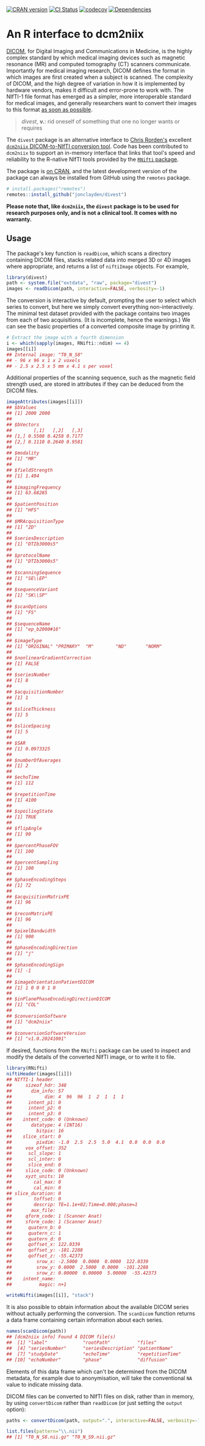 

[![CRAN version](https://www.r-pkg.org/badges/version/divest)](https://cran.r-project.org/package=divest) [![CI Status](https://github.com/jonclayden/divest/actions/workflows/ci.yaml/badge.svg)](https://github.com/jonclayden/divest/actions/workflows/ci.yaml) [![codecov](https://codecov.io/gh/jonclayden/divest/graph/badge.svg?token=515zW7eMSl)](https://app.codecov.io/gh/jonclayden/divest) [![Dependencies](https://tinyverse.netlify.app/badge/divest)](https://tinyverse.netlify.app)

# An R interface to dcm2niix

[DICOM](https://www.dicomstandard.org), for Digital Imaging and Communications in Medicine, is the highly complex standard by which medical imaging devices such as magnetic resonance (MR) and computed tomography (CT) scanners communicate. Importantly for medical imaging research, DICOM defines the format in which images are first created when a subject is scanned. The complexity of DICOM, and the high degree of variation in how it is implemented by hardware vendors, makes it difficult and error-prone to work with. The NIfTI-1 file format has emerged as a simpler, more interoperable standard for medical images, and generally researchers want to convert their images to this format [as soon as possible](https://doi.org/10.1016/j.jneumeth.2016.03.001).

> *divest*, **v.**: rid oneself of something that one no longer wants or requires

The `divest` package is an alternative interface to [Chris Rorden's](http://www.mccauslandcenter.sc.edu/crnl/) excellent [`dcm2niix` DICOM-to-NIfTI conversion tool](https://github.com/rordenlab/dcm2niix). Code has been contributed to `dcm2niix` to support an in-memory interface that links that tool's speed and reliability to the R-native NIfTI tools provided by the [`RNifti` package](https://github.com/jonclayden/RNifti).

The package is [on CRAN](https://cran.r-project.org/package=divest), and the latest development version of the package can always be installed from GitHub using the `remotes` package.


``` r
# install.packages("remotes")
remotes::install_github("jonclayden/divest")
```

**Please note that, like `dcm2niix`, the `divest` package is to be used for research purposes only, and is not a clinical tool. It comes with no warranty.**

## Usage

The package's key function is `readDicom`, which scans a directory containing DICOM files, stacks related data into merged 3D or 4D images where appropriate, and returns a list of `niftiImage` objects. For example,


``` r
library(divest)
path <- system.file("extdata", "raw", package="divest")
images <- readDicom(path, interactive=FALSE, verbosity=-1)
```

The conversion is interactive by default, prompting the user to select which series to convert, but here we simply convert everything non-interactively. The minimal test dataset provided with the package contains two images from each of two acquisitions. (It is incomplete, hence the warnings.) We can see the basic properties of a converted composite image by printing it.


``` r
# Extract the image with a fourth dimension
i <- which(sapply(images, RNifti::ndim) == 4)
images[[i]]
## Internal image: "T0_N_S8"
## - 96 x 96 x 1 x 2 voxels
## - 2.5 x 2.5 x 5 mm x 4.1 s per voxel
```

Additional properties of the scanning sequence, such as the magnetic field strength used, are stored in attributes if they can be deduced from the DICOM files.


``` r
imageAttributes(images[[i]])
## $bValues
## [1] 2000 2000
## 
## $bVectors
##        [,1]   [,2]   [,3]
## [1,] 0.5508 0.4258 0.7177
## [2,] 0.1110 0.2640 0.9581
## 
## $modality
## [1] "MR"
## 
## $fieldStrength
## [1] 1.494
## 
## $imagingFrequency
## [1] 63.68285
## 
## $patientPosition
## [1] "HFS"
## 
## $MRAcquisitionType
## [1] "2D"
## 
## $seriesDescription
## [1] "DTIb3000s5"
## 
## $protocolName
## [1] "DTIb3000s5"
## 
## $scanningSequence
## [1] "SE\\EP"
## 
## $sequenceVariant
## [1] "SK\\SP"
## 
## $scanOptions
## [1] "FS"
## 
## $sequenceName
## [1] "ep_b2000#16"
## 
## $imageType
## [1] "ORIGINAL" "PRIMARY"  "M"        "ND"       "NORM"    
## 
## $nonlinearGradientCorrection
## [1] FALSE
## 
## $seriesNumber
## [1] 8
## 
## $acquisitionNumber
## [1] 1
## 
## $sliceThickness
## [1] 5
## 
## $sliceSpacing
## [1] 5
## 
## $SAR
## [1] 0.0973325
## 
## $numberOfAverages
## [1] 2
## 
## $echoTime
## [1] 112
## 
## $repetitionTime
## [1] 4100
## 
## $spoilingState
## [1] TRUE
## 
## $flipAngle
## [1] 90
## 
## $percentPhaseFOV
## [1] 100
## 
## $percentSampling
## [1] 100
## 
## $phaseEncodingSteps
## [1] 72
## 
## $acquisitionMatrixPE
## [1] 96
## 
## $reconMatrixPE
## [1] 96
## 
## $pixelBandwidth
## [1] 900
## 
## $phaseEncodingDirection
## [1] "j"
## 
## $phaseEncodingSign
## [1] -1
## 
## $imageOrientationPatientDICOM
## [1] 1 0 0 0 1 0
## 
## $inPlanePhaseEncodingDirectionDICOM
## [1] "COL"
## 
## $conversionSoftware
## [1] "dcm2niix"
## 
## $conversionSoftwareVersion
## [1] "v1.0.20241001"
```

If desired, functions from the `RNifti` package can be used to inspect and modify the details of the converted NIfTI image, or to write it to file.


``` r
library(RNifti)
niftiHeader(images[[i]])
## NIfTI-1 header
##     sizeof_hdr: 348
##       dim_info: 57
##            dim: 4  96  96  1  2  1  1  1
##      intent_p1: 0
##      intent_p2: 0
##      intent_p3: 0
##    intent_code: 0 (Unknown)
##       datatype: 4 (INT16)
##         bitpix: 16
##    slice_start: 0
##         pixdim: -1.0  2.5  2.5  5.0  4.1  0.0  0.0  0.0
##     vox_offset: 352
##      scl_slope: 1
##      scl_inter: 0
##      slice_end: 0
##     slice_code: 0 (Unknown)
##     xyzt_units: 10
##        cal_max: 0
##        cal_min: 0
## slice_duration: 0
##        toffset: 0
##        descrip: TE=1.1e+02;Time=0.000;phase=1
##       aux_file: 
##     qform_code: 1 (Scanner Anat)
##     sform_code: 1 (Scanner Anat)
##      quatern_b: 0
##      quatern_c: 1
##      quatern_d: 0
##      qoffset_x: 122.0339
##      qoffset_y: -101.2288
##      qoffset_z: -55.42373
##         srow_x: -2.5000  0.0000  0.0000  122.0339
##         srow_y: 0.0000  2.5000  0.0000  -101.2288
##         srow_z: 0.00000  0.00000  5.00000  -55.42373
##    intent_name: 
##          magic: n+1
```

``` r
writeNifti(images[[i]], "stack")
```

It is also possible to obtain information about the available DICOM series without actually performing the conversion. The `scanDicom` function returns a data frame containing certain information about each series.


``` r
names(scanDicom(path))
## [dcm2niix info] Found 4 DICOM file(s)
##  [1] "label"             "rootPath"          "files"            
##  [4] "seriesNumber"      "seriesDescription" "patientName"      
##  [7] "studyDate"         "echoTime"          "repetitionTime"   
## [10] "echoNumber"        "phase"             "diffusion"
```

Elements of this data frame which can't be determined from the DICOM metadata, for example due to anonymisation, will take the conventional `NA` value to indicate missing data.

DICOM files can be converted to NIfTI files on disk, rather than in memory, by using `convertDicom` rather than `readDicom` (or just setting the `output` option):


``` r
paths <- convertDicom(path, output=".", interactive=FALSE, verbosity=-1)
```

``` r
list.files(pattern="\\.nii")
## [1] "T0_N_S8.nii.gz" "T0_N_S9.nii.gz"
```
